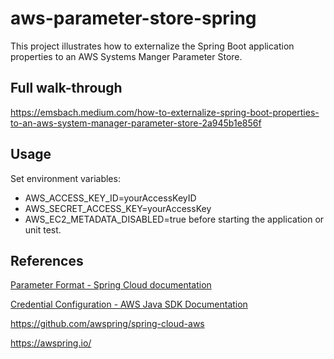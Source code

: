 # aws-parameter-store-spring
This project illustrates how to externalize the Spring Boot application properties to an AWS Systems Manger Parameter Store.

## Full walk-through
https://emsbach.medium.com/how-to-externalize-spring-boot-properties-to-an-aws-system-manager-parameter-store-2a945b1e856f

## Usage
Set environment variables:
- AWS_ACCESS_KEY_ID=yourAccessKeyID
- AWS_SECRET_ACCESS_KEY=yourAccessKey
- AWS_EC2_METADATA_DISABLED=true
before starting the application or unit test.

## References
[Parameter Format - Spring Cloud documentation](https://cloud.spring.io/spring-cloud-static/spring-cloud-aws/2.2.0.RELEASE/reference/html/#integrating-your-spring-cloud-application-with-the-aws-parameter-store)

[Credential Configuration - AWS Java SDK Documentation](https://docs.aws.amazon.com/sdk-for-java/latest/developer-guide/setup.html#setup-credentials)

https://github.com/awspring/spring-cloud-aws

https://awspring.io/

